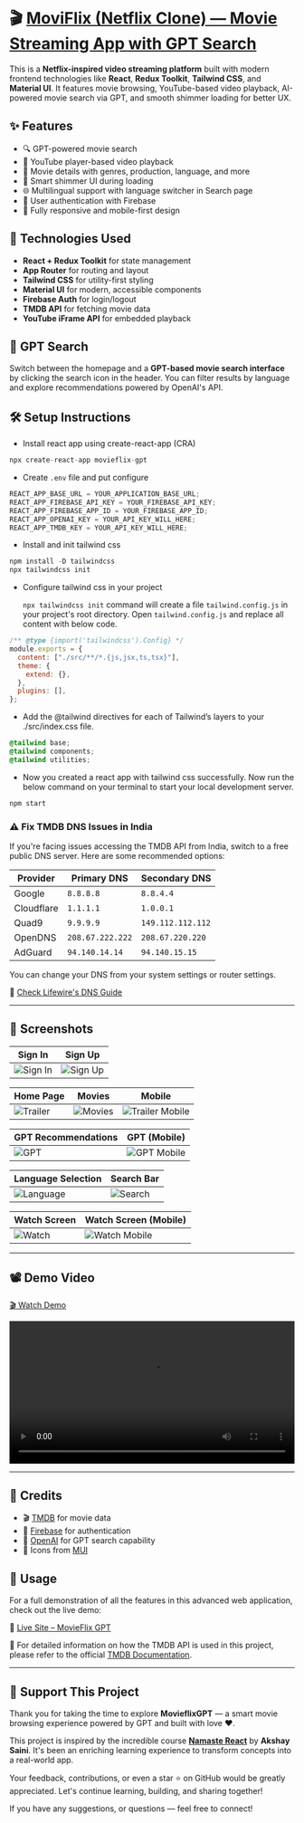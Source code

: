 #

# 🎬 [MoviFlix (Netflix Clone) — Movie Streaming App with GPT Search](https://movieflix-fe.netlify.app/)

This is a **Netflix-inspired video streaming platform** built with modern frontend technologies like **React**, **Redux Toolkit**, **Tailwind CSS**, and **Material UI**. It features movie browsing, YouTube-based video playback, AI-powered movie search via GPT, and smooth shimmer loading for better UX.

## ✨ Features

- 🔍 GPT-powered movie search
- 🎥 YouTube player-based video playback
- 📃 Movie details with genres, production, language, and more
- 🧠 Smart shimmer UI during loading
- 🌐 Multilingual support with language switcher in Search page
- 👤 User authentication with Firebase
- 🧩 Fully responsive and mobile-first design

## 🚀 Technologies Used

- **React + Redux Toolkit** for state management
- **App Router** for routing and layout
- **Tailwind CSS** for utility-first styling
- **Material UI** for modern, accessible components
- **Firebase Auth** for login/logout
- **TMDB API** for fetching movie data
- **YouTube iFrame API** for embedded playback

## 🧠 GPT Search

Switch between the homepage and a **GPT-based movie search interface** by clicking the search icon in the header. You can filter results by language and explore recommendations powered by OpenAI's API.

## 🛠️ Setup Instructions

- Install react app using create-react-app (CRA)

```js
npx create-react-app movieflix-gpt
```

- Create `.env` file and put configure

```js
REACT_APP_BASE_URL = YOUR_APPLICATION_BASE_URL;
REACT_APP_FIREBASE_API_KEY = YOUR_FIREBASE_API_KEY;
REACT_APP_FIREBASE_APP_ID = YOUR_FIREBASE_APP_ID;
REACT_APP_OPENAI_KEY = YOUR_API_KEY_WILL_HERE;
REACT_APP_TMDB_KEY = YOUR_API_KEY_WILL_HERE;
```

- Install and init tailwind css

```js
npm install -D tailwindcss
npx tailwindcss init
```

- Configure tailwind css in your project

  `npx tailwindcss init` command will create a file `tailwind.config.js` in your project's root directory.
  Open `tailwind.config.js` and replace all content with below code.

```js
/** @type {import('tailwindcss').Config} */
module.exports = {
  content: ["./src/**/*.{js,jsx,ts,tsx}"],
  theme: {
    extend: {},
  },
  plugins: [],
};
```

- Add the @tailwind directives for each of Tailwind’s layers to your ./src/index.css file.

```css
@tailwind base;
@tailwind components;
@tailwind utilities;
```

- Now you created a react app with tailwind css successfully. Now run the below command on your terminal to start your local development server.

```js
npm start
```

### ⚠️ Fix TMDB DNS Issues in India

If you're facing issues accessing the TMDB API from India, switch to a free public DNS server. Here are some recommended options:

| Provider   | Primary DNS      | Secondary DNS     |
| ---------- | ---------------- | ----------------- |
| Google     | `8.8.8.8`        | `8.8.4.4`         |
| Cloudflare | `1.1.1.1`        | `1.0.0.1`         |
| Quad9      | `9.9.9.9`        | `149.112.112.112` |
| OpenDNS    | `208.67.222.222` | `208.67.220.220`  |
| AdGuard    | `94.140.14.14`   | `94.140.15.15`    |

You can change your DNS from your system settings or router settings.

🔗 [Check Lifewire's DNS Guide](https://www.lifewire.com/free-and-public-dns-servers-2626062)

---

## 📸 Screenshots

| Sign In                                 | Sign Up                                 |
| --------------------------------------- | --------------------------------------- |
| ![Sign In](./ScreenShots/sign%20in.png) | ![Sign Up](./ScreenShots/sign%20up.png) |

| Home Page                             | Movies                              | Mobile                                              |
| ------------------------------------- | ----------------------------------- | --------------------------------------------------- |
| ![Trailer](./ScreenShots/trailer.png) | ![Movies](./ScreenShots/Movies.png) | ![Trailer Mobile](./ScreenShots/trailer-mobile.png) |

| GPT Recommendations                           | GPT (Mobile)                                                |
| --------------------------------------------- | ----------------------------------------------------------- |
| ![GPT](./ScreenShots/GPT-recommendations.png) | ![GPT Mobile](./ScreenShots/GPT-recommendations-Mobile.png) |

| Language Selection                      | Search Bar                             |
| --------------------------------------- | -------------------------------------- |
| ![Language](./ScreenShots/language.png) | ![Search](./ScreenShots/SearchBar.png) |

| Watch Screen                      | Watch Screen (Mobile)                           |
| --------------------------------- | ----------------------------------------------- |
| ![Watch](./ScreenShots/watch.png) | ![Watch Mobile](./ScreenShots/watch-mobile.png) |

---

## 📽️ Demo Video

[🎬 Watch Demo](./ScreenShots/_Moviflix-video.webm)

<video src="./ScreenShots_Moviflix-video.webm" controls width="100%" style="max-width: 720px;">
  Your browser does not support the video tag.
</video>

---

## 🙏 Credits

- 🎬 [TMDB](https://www.themoviedb.org/) for movie data
- 🔐 [Firebase](https://firebase.google.com/) for authentication
- 🧠 [OpenAI](https://openai.com) for GPT search capability
- 🎨 Icons from [MUI](https://mui.com/)

## 🚀 Usage

For a full demonstration of all the features in this advanced web application, check out the live demo:

🔗 [Live Site – MovieFlix GPT](https://movieflix-fe.netlify.app/)

📘 For detailed information on how the TMDB API is used in this project, please refer to the official [TMDB Documentation](https://developers.themoviedb.org/3/getting-started/introduction).

---

## 💖 Support This Project

Thank you for taking the time to explore **MovieflixGPT** — a smart movie browsing experience powered by GPT and built with love ❤️.

This project is inspired by the incredible course **[Namaste React](https://namastedev.com/learn/namaste-react)** by **Akshay Saini**. It's been an enriching learning experience to transform concepts into a real-world app.

Your feedback, contributions, or even a star ⭐ on GitHub would be greatly appreciated. Let's continue learning, building, and sharing together!

If you have any suggestions, or questions — feel free to connect!
